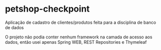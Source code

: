 # petshop-checkpoint

Aplicação de cadastro de clientes/produtos feita para a disciplina de banco de dados

O projeto não podia conter nenhum framework na camada de acesso aos dados, então usei apenas Spring WEB, REST
Repositories e Thymeleaf

